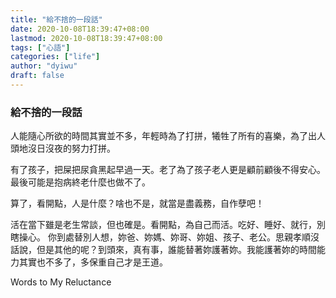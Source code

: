 ```yaml
---
title: "給不捨的一段話"
date: 2020-10-08T18:39:47+08:00
lastmod: 2020-10-08T18:39:47+08:00
tags: ["心語"]
categories: ["life"]
author: "dyiwu"
draft: false
---
```

### 給不捨的一段話

人能隨心所欲的時間其實並不多，年輕時為了打拼，犧牲了所有的喜樂，為了出人頭地沒日沒夜的努力打拼。  


有了孩子，把屎把尿貪黑起早過一天。老了為了孩子老人更是顧前顧後不得安心。最後可能是抱病終老什麼也做不了。  


算了，看開點，人是什麼？啥也不是，就當是盡義務，自作孽吧！  



活在當下雖是老生常談，但也確是。看開點，為自己而活。吃好、睡好、就行，別瞎操心。
你到處替別人想，妳爸、妳媽、妳哥、妳姐、孩子、老公。思親孝順沒話說，但是其他的呢？到頭來，真有事，誰能替著妳護著妳。我能護著妳的時間能力其實也不多了，多保重自己才是王道。

Words to My Reluctance
